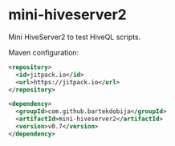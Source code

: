 # mini-hiveserver2
Mini HiveServer2 to test HiveQL scripts.

Maven configuration:

```xml
<repository>
  <id>jitpack.io</id>
  <url>https://jitpack.io</url>
</repository>

<dependency>
  <groupId>com.github.bartekdobija</groupId>
  <artifactId>mini-hiveserver2</artifactId>
  <version>v0.7</version>
</dependency>
```
